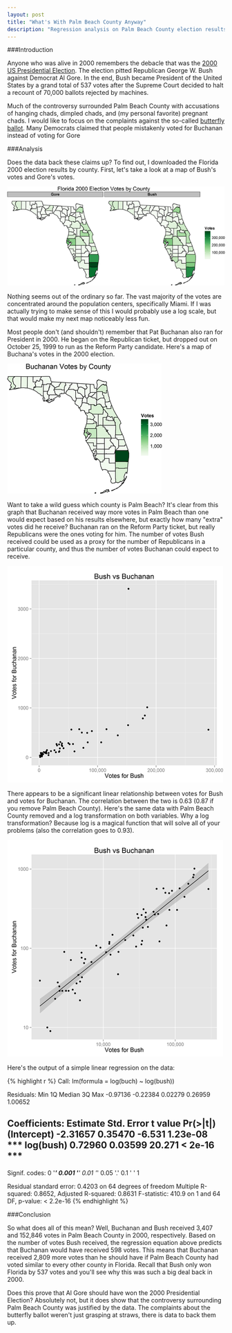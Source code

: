 ```yaml
---
layout: post
title: "What's With Palm Beach County Anyway"
description: "Regression analysis on Palm Beach County election results from the 2000 US Presidential Election."
---
```


###Introduction

Anyone who was alive in 2000 remembers the debacle that was the [2000 US Presidential Election](http://en.wikipedia.org/wiki/United_States_presidential_election,_2000).  The election pitted Republican George W. Bush against Democrat Al Gore.  In the end, Bush became President of the United States by a grand total of 537 votes after the Supreme Court decided to halt a recount of 70,000 ballots rejected by machines.

<!--break-->

Much of the controversy surrounded Palm Beach County with accusations of hanging chads, dimpled chads, and (my personal favorite) pregnant chads.  I would like to focus on the complaints against the so-called [butterfly ballot](http://upload.wikimedia.org/wikipedia/commons/6/66/Butterfly_large.jpg).  Many Democrats claimed that people mistakenly voted for Buchanan instead of voting for Gore

###Analysis

Does the data back these claims up?  To find out, I downloaded the Florida 2000 election results by county.  First, let's take a look at a map of Bush's votes and Gore's votes.

![](/images/bushgoremap.png)

Nothing seems out of the ordinary so far.  The vast majority of the votes are concentrated around the population centers, specifically Miami.  If I was actually trying to make sense of this I would probably use a log scale, but that would make my next map noticeably less fun.

Most people don't (and shouldn't) remember that Pat Buchanan also ran for President in 2000.  He began on the Republican ticket, but dropped out on October 25, 1999 to run as the Reform Party candidate.  Here's a map of Buchana's votes in the 2000 election. 

![](/images/buchananmap.png)

Want to take a wild guess which county is Palm Beach?  It's clear from this graph that Buchanan received way more votes in Palm Beach than one would expect based on his results elsewhere, but exactly how many "extra" votes did he receive?  Buchanan ran on the Reform Party ticket, but really Republicans were the ones voting for him.  The number of votes Bush received could be used as a proxy for the number of Republicans in a particular county, and thus the number of votes Buchanan could expect to receive.

![](/images/bushvsbuch.png)

There appears to be a significant linear relationship between votes for Bush and votes for Buchanan.  The correlation between the two is 0.63 (0.87 if you remove Palm Beach County).  Here's the same data with Palm Beach County removed and a log transformation on both variables.  Why a log transformation?  Because log is a magical function that will solve all of your problems (also the correlation goes to 0.93).

![](/images/bushvsbuchlog.png)

Here's the output of a simple linear regression on the data:

{% highlight r %}
Call:
lm(formula = log(buch) ~ log(bush))

Residuals:
     Min       1Q   Median       3Q      Max 
-0.97136 -0.22384  0.02279  0.26959  1.00652 

Coefficients:
            Estimate Std. Error t value Pr(>|t|)    
(Intercept) -2.31657    0.35470  -6.531 1.23e-08 ***
log(bush)    0.72960    0.03599  20.271  < 2e-16 ***
---
Signif. codes:  0 '***' 0.001 '**' 0.01 '*' 0.05 '.' 0.1 ' ' 1

Residual standard error: 0.4203 on 64 degrees of freedom
Multiple R-squared:  0.8652,    Adjusted R-squared:  0.8631 
F-statistic: 410.9 on 1 and 64 DF,  p-value: < 2.2e-16
{% endhighlight %}

###Conclusion

So what does all of this mean?  Well, Buchanan and Bush received 3,407 and 152,846 votes in Palm Beach County in 2000, respectively.  Based on the number of votes Bush received, the regression equation above predicts that Buchanan would have received 598 votes.  This means that Buchanan received 2,809 more votes than he should have if Palm Beach County had voted similar to every other county in Florida.  Recall that Bush only won Florida by 537 votes and you'll see why this was such a big deal back in 2000.

Does this prove that Al Gore should have won the 2000 Presidential Election?  Absolutely not, but it does show that the controversy surrounding Palm Beach County was justified by the data.  The complaints about the butterfly ballot weren't just grasping at straws, there is data to back them up.
